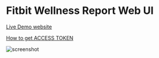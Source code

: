# Fitbit Wellness Report Web UI

[Live Demo website](https://fitbit-api-web-ui.onrender.com/)

[How to get ACCESS TOKEN](https://github.com/arpanghosh8453/fitbit-web-ui-app/blob/main/help/GET_ACCESS_TOKEN.md)

![screenshot](https://github.com/arpanghosh8453/fitbit-web-ui-app/blob/main/help/Fitbit_Wellness_Report_Final_v2.jpg)
